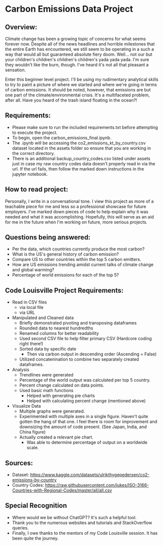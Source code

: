 # Carbon Emissions Data Project

## Overview:
Climate change has been a growing topic of concerns for what seems forever now. Despite all of the news headlines and horrible milestones that the entire Earth has encountered, we still seem to be operating in a such a way that would all but guaranteed absolute fiery doom. Well... not our but your children's children's children's children's yada yada yada. I'm sure they wouldn't like the burn, though. I've heard it's not all that pleasant a sensation. 

Enter this beginner level project. I'll be using my rudimentary analytical skills to try to paint a picture of where we started and where we're going in terms of carbon emissions. It should be noted, however, that emissions are but one part of the climate/environmental crisis. It's a multifaceted problem, after all. Have you heard of the trash island floating in the ocean?!

## Requirements:
- Please make sure to run the included requirements.txt before attempting to execute the project.
- To begin, open the carbon_emissions_final.ipynb.
- The .ipynb  will be accessing the co2_emissions_kt_by_country.csv dataset located in the assets folder so ensure that you are working in the correct directory.
- There is an additional backup_country_codes.csv listed under assets just in case my raw country codes data doesn't properly read in via the url. If the url fails, then follow the marked down instructions in the jupyter notebook.

## How to read project:
Personally, I write in a conversational tone. I view this project as more of a teachable piece for me and less so a professional showcase for future employers. I've marked down pieces of code to help explain why it was needed and what it was accomplishing. Hopefully, this will serve as an aid for me in the future when I'm working on future, more serious projects.

## Questions being answered:
- Per the data, which countries currently produce the most carbon?
- What is the US's general history of carbon emission?
- Compare US to other countries within the top 5 carbon emitters.
- How are US emissions trending amidst current talks of climate change and global warming? 
- Percentage of world emissions for each of the top 5?

## Code Louisville Project Requirements:
- Read in CSV files
    - via local file
    - via URL
- Manipulated and Cleaned data
    - Briefly demonstrated pivoting and transposing dataframes
    - Rounded data to nearest hundredths
    - Renamed columns for better readability
    - Used second CSV file to help filter primary CSV (Hardcore coding right there!)
    - Sorted data by specific date
        - Then via carbon output in descending order (Ascending = False)
    - Utilized concatenination to combine two separately created dataframes.
- Analysis
    - Trendlines were generated
    - Percentage of the world output was calculated per top 5 country.
    - Percent change calculated on data points.
    - Used basic math functions
        - Helped with generating pie charts
        - Helped with calculating percent change (mentioned above)
- Visualize Data
    - Multiple graphs were generated.
    - Experimented with multiple axes in a single figure. Haven't quite gotten the hang of that one. I feel there is room for improvement and downsizing the amount of code present. (See Japan, India, and China figure)
    - Actually created a relevant pie chart.
        - Was able to determine percentage of output on a worldwide scale.


## Sources:
- Dataset:          https://www.kaggle.com/datasets/ulrikthygepedersen/co2-emissions-by-country
- Country Codes:    https://raw.githubusercontent.com/lukes/ISO-3166-Countries-with-Regional-Codes/master/all/all.csv

## Special Recognition
- Where would we be without ChatGPT? It's such a helpful tool.
- Thank you to the numerous websites and tutorials and StackOverflow queries.
- Finally, I owe thanks to the mentors of my Code Louisville session. It has been quite the journey.
